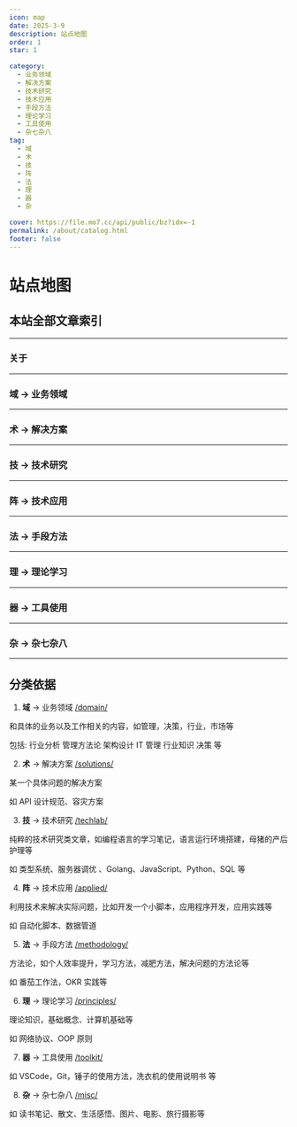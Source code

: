 ```yaml
---
icon: map
date: 2025-3-9
description: 站点地图
order: 1
star: 1

category:
  - 业务领域
  - 解决方案
  - 技术研究
  - 技术应用
  - 手段方法
  - 理论学习
  - 工具使用
  - 杂七杂八
tag:
  - 域
  - 术
  - 技
  - 阵
  - 法
  - 理
  - 器
  - 杂

cover: https://file.mo7.cc/api/public/bz?idx=-1
permalink: /about/catalog.html
footer: false
---
```


# 站点地图

## 本站全部文章索引

---

### 关于

<Catalog base='/about/' hideHeading/>

---

### 域 -> 业务领域

<Catalog base='/domain/' hideHeading/>

---

### 术 -> 解决方案

<Catalog base='/solutions/' hideHeading/>

---

### 技 -> 技术研究

<Catalog base='/techlab/' hideHeading/>

---

### 阵 -> 技术应用

<Catalog base='/applied/' hideHeading/>

---

### 法 -> 手段方法

<Catalog base='/methodology/' hideHeading/>

---

### 理 -> 理论学习

<Catalog base='/principles/' hideHeading/>

---

### 器 -> 工具使用

<Catalog base='/toolkit/' hideHeading/>

---

### 杂 -> 杂七杂八

<Catalog base='/misc/' hideHeading/>

---

## 分类依据

1.  **域** -> 业务领域 [/domain/](/domain/)

和具体的业务以及工作相关的内容，如管理，决策，行业，市场等

包括:
行业分析
管理方法论
架构设计
IT 管理
行业知识
决策 等

2.  **术** -> 解决方案 [/solutions/](/solutions/​)

某一个具体问题的解决方案

如 API 设计规范、容灾方案

3.  **技** -> 技术研究 [/techlab/](/techlab/)

纯粹的技术研究类文章，如编程语言的学习笔记，语言运行环境搭建，母猪的产后护理等

如 类型系统、服务器调优 、Golang、JavaScript、Python、SQL 等

4.  **阵** -> 技术应用 [/applied/](/applied/)

利用技术来解决实际问题，比如开发一个小脚本，应用程序开发，应用实践等

如 自动化脚本、数据管道

5.  **法** -> 手段方法 [/methodology/](/methodology/)

方法论，如个人效率提升，学习方法，减肥方法，解决问题的方法论等

如 番茄工作法，OKR 实践等

6.  **理** -> 理论学习 [/principles/](/principles/)

理论知识，基础概念、计算机基础等

如 网络协议、OOP 原则

7.  **器** -> 工具使用 [/toolkit/](/toolkit/)

如 VSCode，Git，锤子的使用方法，洗衣机的使用说明书 等

8.  **杂** -> 杂七杂八 [/misc/](/misc/)

如 读书笔记、散文、生活感悟、图片、电影、旅行摄影等
